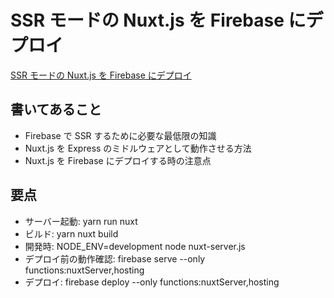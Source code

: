 # SSR モードの Nuxt.js を Firebase にデプロイ

[SSR モードの Nuxt.js を Firebase にデプロイ](https://qiita.com/okamuuu/items/c9f2989241af4a1bf588)

## 書いてあること

- Firebase で SSR するために必要な最低限の知識
- Nuxt.js を Express のミドルウェアとして動作させる方法
- Nuxt.js を Firebase にデプロイする時の注意点

## 要点

- サーバー起動: yarn run nuxt
- ビルド: yarn nuxt build
- 開発時: NODE_ENV=development node nuxt-server.js
- デプロイ前の動作確認: firebase serve --only functions:nuxtServer,hosting
- デプロイ: firebase deploy --only functions:nuxtServer,hosting
